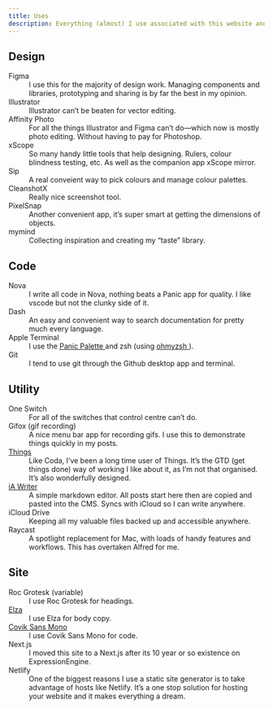 ```yaml
---
title: Uses
description: Everything (almost) I use associated with this website and my day to day work.
---
```


<section className="col-content max-w-prose">
  <h2 className="text-4xl leading-4xl lowercase font-display font-variation-bold text-fern-1100 mb-2 pt-6">Design</h2>
  <dl className="f4">
    <dt className="text-fern-1100 mb-1 text-lg">Figma</dt>
    <dd className="text-ui-body mb-3 text-lg">
      I use this for the majority of design work. Managing components and libraries,
      prototyping and sharing is by far the best in my opinion.
    </dd>
    <dt className="text-fern-1100 mb-1 text-lg">Illustrator</dt>
    <dd className="text-ui-body mb-3 text-lg">Illustrator can’t be beaten for vector editing.</dd>
    <dt className="text-fern-1100 mb-1 text-lg">Affinity Photo</dt>
    <dd className="text-ui-body mb-3 text-lg">
      For all the things Illustrator and Figma can’t do—which now is mostly photo editing. Without having to pay for Photoshop.
    </dd>
    <dt className="text-fern-1100 mb-1 text-lg">xScope</dt>
    <dd className="text-ui-body mb-3 text-lg">
      So many handy little tools that help designing. Rulers, colour blindness testing,
      etc. As well as the companion app xScope mirror.
    </dd>
    <dt className="text-fern-1100 mb-1 text-lg">Sip</dt>
    <dd className="text-ui-body mb-3 text-lg">
      A real conveient way to pick colours and manage colour palettes.
    </dd>
    <dt className="text-fern-1100 mb-1 text-lg">CleanshotX</dt>
    <dd className="text-ui-body mb-3 text-lg">
      Really nice screenshot tool.
    </dd>
    <dt className="text-fern-1100 mb-1 text-lg">PixelSnap</dt>
    <dd className="text-ui-body mb-3 text-lg">
      Another convenient app, it’s super smart at getting the dimensions of objects.
    </dd>
    <dt className="text-fern-1100 mb-1 text-lg">mymind</dt>
    <dd className="text-ui-body mb-3 text-lg">
      Collecting inspiration and creating my “taste” library.
    </dd>
  </dl>
</section>
<section className="col-content max-w-prose">
  <h2 className="text-4xl leading-4xl lowercase font-display font-variation-bold text-fern-1100 mb-2 pt-6">Code</h2>
  <dl className="f4">
    <dt className="text-fern-1100 mb-1 text-lg">Nova</dt>
    <dd className="text-ui-body mb-3 text-lg">
      I write all code in Nova, nothing beats a Panic app for quality. I like vscode but
      not the clunky side of it.
    </dd>
    <dt className="text-fern-1100 mb-1 text-lg">Dash</dt>
    <dd className="text-ui-body mb-3 text-lg">
      An easy and convenient way to search documentation for pretty much every language.
    </dd>
    <dt className="text-fern-1100 mb-1 text-lg">Apple Terminal</dt>
    <dd className="text-ui-body mb-3 text-lg">
      I use the <a href="https://twitter.com/panic/status/558389225612005376?lang=en-gb" className="secondary-hover link" > Panic Palette </a> and zsh (using <a href="http://ohmyz.sh" className="secondary-hover link"> ohmyzsh </a>).
    </dd>
    <dt className="text-fern-1100 mb-1 text-lg">Git</dt>
    <dd className="text-ui-body mb-0 text-lg">
      I tend to use git through the Github desktop app and terminal.
    </dd>
  </dl>
</section>
<section className="col-content max-w-prose">
  <h2 className="text-4xl leading-4xl lowercase font-display font-variation-bold text-fern-1100 mb-2 pt-6">Utility</h2>
  <dl className="f4">
    <dt className="text-fern-1100 mb-1 text-lg">One Switch</dt>
    <dd className="text-ui-body mb-3 text-lg">For all of the switches that control centre can’t do.</dd>
    <dt className="text-fern-1100 mb-1 text-lg">Gifox (gif recording)</dt>
    <dd className="text-ui-body mb-3 text-lg">
      A nice menu bar app for recording gifs. I use this to demonstrate things quickly in
      my posts.
    </dd>
    <dt className="text-fern-1100 mb-1 text-lg">
      <a href="https://www.culturedcode.com/things/" className="secondary-hover">Things</a>
    </dt>
    <dd className="text-ui-body mb-3 text-lg">Like Coda, I’ve been a long time user of Things. It’s the GTD (get things done) way of working I like about it, as I’m not that organised. It’s also wonderfully designed.</dd>
    <dt className="text-fern-1100 mb-1 text-lg">
      <a href="https://ia.net/writer/" className="secondary-hover">
        iA Writer
      </a>
    </dt>
    <dd className="text-ui-body mb-3 text-lg">
      A simple markdown editor. All posts start here then are copied and pasted into the
      CMS. Syncs with iCloud so I can write anywhere.
    </dd>
    <dt className="text-fern-1100 mb-1 text-lg">iCloud Drive</dt>
    <dd className="text-ui-body mb-3 text-lg">
      Keeping all my valuable files backed up and accessible anywhere.
    </dd>
    <dt className="text-fern-1100 mb-1 text-lg">Raycast</dt>
    <dd className="text-ui-body mb-3 text-lg">
      A spotlight replacement for Mac, with loads of handy features and workflows. This has overtaken Alfred for me.
    </dd>
  </dl>
</section>
<section className="col-content max-w-prose">
  <h2 className="text-4xl leading-4xl lowercase font-display font-variation-bold text-fern-1100 mb-2 pt-6">Site</h2>
  <dl className="f4">
    <dt className="text-fern-1100 mb-1 text-lg">
      Roc Grotesk (variable)
    </dt>
    <dd className="text-ui-body mb-3 text-lg">I use Roc Grotesk for headings.</dd>
    <dt className="text-fern-1100 mb-1 text-lg">
      <a href="https://typekit.com/fonts/freight-text" className="secondary-hover">
        Elza
      </a>
    </dt>
    <dd className="text-ui-body mb-3 text-lg">I use Elza for body copy.</dd>
    <dt className="text-fern-1100 mb-1 text-lg">
      <a href="https://typekit.com/fonts/freight-text" className="secondary-hover">
        Covik Sans Mono
      </a>
    </dt>
    <dd className="text-ui-body mb-3 text-lg">I use Covik Sans Mono for code.</dd>
    <dt className="text-fern-1100 mb-1 text-lg">Next.js</dt>
    <dd className="text-ui-body mb-3 text-lg">
      I moved this site to a Next.js after its 10 year or so existence on ExpressionEngine.
    </dd>
    <dt className="text-fern-1100 mb-1 text-lg">Netlify</dt>
    <dd className="text-ui-body mb-0 text-lg">
      One of the biggest reasons I use a static site generator is to take advantage of
      hosts like Netlify. It’s a one stop solution for hosting your website and it makes
      everything a dream.
    </dd>
  </dl>
</section>

